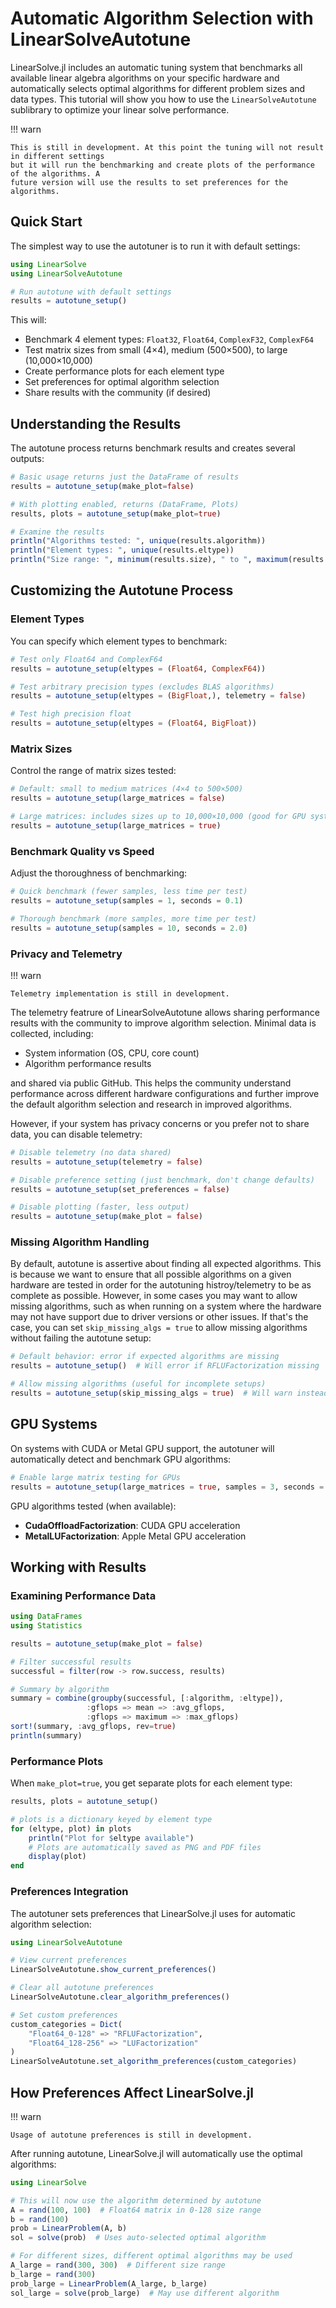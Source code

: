# Automatic Algorithm Selection with LinearSolveAutotune

LinearSolve.jl includes an automatic tuning system that benchmarks all available linear algebra algorithms on your specific hardware and automatically selects optimal algorithms for different problem sizes and data types. This tutorial will show you how to use the `LinearSolveAutotune` sublibrary to optimize your linear solve performance.

!!! warn

    This is still in development. At this point the tuning will not result in different settings
    but it will run the benchmarking and create plots of the performance of the algorithms. A
    future version will use the results to set preferences for the algorithms.

## Quick Start

The simplest way to use the autotuner is to run it with default settings:

```julia
using LinearSolve
using LinearSolveAutotune

# Run autotune with default settings
results = autotune_setup()
```

This will:
- Benchmark 4 element types: `Float32`, `Float64`, `ComplexF32`, `ComplexF64`
- Test matrix sizes from small (4×4), medium (500×500), to large (10,000×10,000)
- Create performance plots for each element type
- Set preferences for optimal algorithm selection
- Share results with the community (if desired)

## Understanding the Results

The autotune process returns benchmark results and creates several outputs:

```julia
# Basic usage returns just the DataFrame of results
results = autotune_setup(make_plot=false)

# With plotting enabled, returns (DataFrame, Plots)
results, plots = autotune_setup(make_plot=true)

# Examine the results
println("Algorithms tested: ", unique(results.algorithm))
println("Element types: ", unique(results.eltype))
println("Size range: ", minimum(results.size), " to ", maximum(results.size))
```

## Customizing the Autotune Process

### Element Types

You can specify which element types to benchmark:

```julia
# Test only Float64 and ComplexF64
results = autotune_setup(eltypes = (Float64, ComplexF64))

# Test arbitrary precision types (excludes BLAS algorithms)
results = autotune_setup(eltypes = (BigFloat,), telemetry = false)

# Test high precision float
results = autotune_setup(eltypes = (Float64, BigFloat))
```

### Matrix Sizes

Control the range of matrix sizes tested:

```julia
# Default: small to medium matrices (4×4 to 500×500)
results = autotune_setup(large_matrices = false)

# Large matrices: includes sizes up to 10,000×10,000 (good for GPU systems)
results = autotune_setup(large_matrices = true)
```

### Benchmark Quality vs Speed

Adjust the thoroughness of benchmarking:

```julia
# Quick benchmark (fewer samples, less time per test)
results = autotune_setup(samples = 1, seconds = 0.1)

# Thorough benchmark (more samples, more time per test)  
results = autotune_setup(samples = 10, seconds = 2.0)
```

### Privacy and Telemetry

!!! warn

    Telemetry implementation is still in development.

The telemetry featrure of LinearSolveAutotune allows sharing performance results 
with the community to improve algorithm selection. Minimal data is collected, including:

- System information (OS, CPU, core count)
- Algorithm performance results 

and shared via public GitHub. This helps the community understand performance across 
different hardware configurations and further improve the default algorithm selection
and research in improved algorithms.

However, if your system has privacy concerns or you prefer not to share data, you can disable telemetry:

```julia
# Disable telemetry (no data shared)
results = autotune_setup(telemetry = false)

# Disable preference setting (just benchmark, don't change defaults)
results = autotune_setup(set_preferences = false)

# Disable plotting (faster, less output)
results = autotune_setup(make_plot = false)
```

### Missing Algorithm Handling

By default, autotune is assertive about finding all expected algorithms. This is because
we want to ensure that all possible algorithms on a given hardware are tested in order for
the autotuning histroy/telemetry to be as complete as possible. However, in some cases
you may want to allow missing algorithms, such as when running on a system where the
hardware may not have support due to driver versions or other issues. If that's the case,
you can set `skip_missing_algs = true` to allow missing algorithms without failing the autotune setup:

```julia
# Default behavior: error if expected algorithms are missing
results = autotune_setup()  # Will error if RFLUFactorization missing

# Allow missing algorithms (useful for incomplete setups)
results = autotune_setup(skip_missing_algs = true)  # Will warn instead of error
```

## GPU Systems

On systems with CUDA or Metal GPU support, the autotuner will automatically detect and benchmark GPU algorithms:

```julia
# Enable large matrix testing for GPUs
results = autotune_setup(large_matrices = true, samples = 3, seconds = 1.0)
```

GPU algorithms tested (when available):
- **CudaOffloadFactorization**: CUDA GPU acceleration
- **MetalLUFactorization**: Apple Metal GPU acceleration

## Working with Results

### Examining Performance Data

```julia
using DataFrames
using Statistics

results = autotune_setup(make_plot = false)

# Filter successful results
successful = filter(row -> row.success, results)

# Summary by algorithm
summary = combine(groupby(successful, [:algorithm, :eltype]), 
                 :gflops => mean => :avg_gflops,
                 :gflops => maximum => :max_gflops)
sort!(summary, :avg_gflops, rev=true)
println(summary)
```

### Performance Plots

When `make_plot=true`, you get separate plots for each element type:

```julia
results, plots = autotune_setup()

# plots is a dictionary keyed by element type
for (eltype, plot) in plots
    println("Plot for $eltype available")
    # Plots are automatically saved as PNG and PDF files
    display(plot)
end
```

### Preferences Integration

The autotuner sets preferences that LinearSolve.jl uses for automatic algorithm selection:

```julia
using LinearSolveAutotune

# View current preferences
LinearSolveAutotune.show_current_preferences()

# Clear all autotune preferences
LinearSolveAutotune.clear_algorithm_preferences()

# Set custom preferences
custom_categories = Dict(
    "Float64_0-128" => "RFLUFactorization",
    "Float64_128-256" => "LUFactorization"
)
LinearSolveAutotune.set_algorithm_preferences(custom_categories)
```

## How Preferences Affect LinearSolve.jl

!!! warn

    Usage of autotune preferences is still in development.

After running autotune, LinearSolve.jl will automatically use the optimal algorithms:

```julia
using LinearSolve

# This will now use the algorithm determined by autotune
A = rand(100, 100)  # Float64 matrix in 0-128 size range
b = rand(100)
prob = LinearProblem(A, b)
sol = solve(prob)  # Uses auto-selected optimal algorithm

# For different sizes, different optimal algorithms may be used
A_large = rand(300, 300)  # Different size range
b_large = rand(300)
prob_large = LinearProblem(A_large, b_large)
sol_large = solve(prob_large)  # May use different algorithm
```